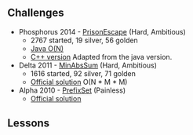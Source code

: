 ## Challenges
* Phosphorus 2014 - [PrisonEscape](https://app.codility.com/programmers/task/prison_escape/) (Hard, Ambitious)
  * 2767 started, 19 silver, 56 golden
  * [Java O(N)](http://zh-wang.github.io/blog/2014/08/14/codility-phosphorus-2014/)
  * [C++ version](https://yongblog.us/2017/04/20/Codility-PrisonEscape/) Adapted from the java version.
* Delta 2011 - [MinAbsSum](https://app.codility.com/programmers/task/min_abs_sum/) (Hard, Ambitious)
  * 1616 started, 92 silver, 71 golden
  * [Official solution](http://codility.com/media/train/solution-min-abs-sum.pdf) O(N * M * M)
* Alpha 2010 - [PrefixSet](https://app.codility.com/programmers/task/prefix_set/) (Painless)
  * [Official solution](http://codility.com/media/train/solution-prefix-set.pdf)

## Lessons

